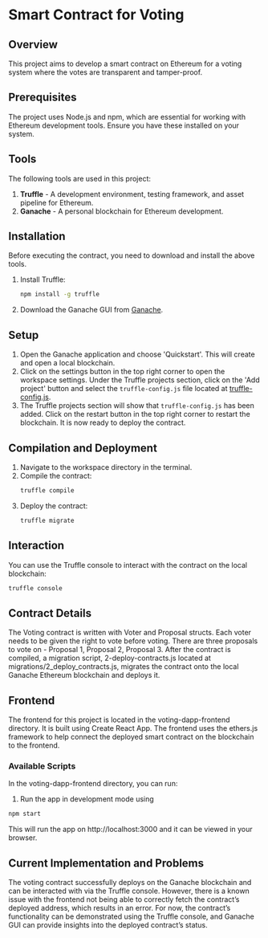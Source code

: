 # Smart Contract for Voting

## Overview

This project aims to develop a smart contract on Ethereum for a voting system where the votes are transparent and tamper-proof.

## Prerequisites

The project uses Node.js and npm, which are essential for working with Ethereum development tools. Ensure you have these installed on your system.

## Tools

The following tools are used in this project:

1. **Truffle** - A development environment, testing framework, and asset pipeline for Ethereum.
2. **Ganache** - A personal blockchain for Ethereum development.

## Installation

Before executing the contract, you need to download and install the above tools.

1. Install Truffle:
   ```sh
   npm install -g truffle
   ```
2. Download the Ganache GUI from [Ganache](https://archive.trufflesuite.com/ganache/).

## Setup

1. Open the Ganache application and choose 'Quickstart'. This will create and open a local blockchain.
2. Click on the settings button in the top right corner to open the workspace settings. Under the Truffle projects section, click on the 'Add project' button and select the `truffle-config.js` file located at [truffle-config.js](./truffle-config.js).
3. The Truffle projects section will show that `truffle-config.js` has been added. Click on the restart button in the top right corner to restart the blockchain. It is now ready to deploy the contract.

## Compilation and Deployment

1. Navigate to the workspace directory in the terminal.
2. Compile the contract:
   ```sh
   truffle compile
   ```
3. Deploy the contract:
   ```sh
   truffle migrate
   ```

## Interaction

You can use the Truffle console to interact with the contract on the local blockchain:

```sh
truffle console
```

## Contract Details

The Voting contract is written with Voter and Proposal structs. Each voter needs to be given the right to vote before voting. There are three proposals to vote on - Proposal 1, Proposal 2, Proposal 3. After the contract is compiled, a migration script, 2-deploy-contracts.js located at migrations/2_deploy_contracts.js, migrates the contract onto the local Ganache Ethereum blockchain and deploys it.

## Frontend

The frontend for this project is located in the voting-dapp-frontend directory. It is built using Create React App. The frontend uses the ethers.js framework to help connect the deployed smart contract on the blockchain to the frontend.

### Available Scripts

In the voting-dapp-frontend directory, you can run:

1. Run the app in development mode using

```sh
npm start
```

This will run the app on http://localhost:3000 and it can be viewed in your browser.

## Current Implementation and Problems

The voting contract successfully deploys on the Ganache blockchain and can be interacted with via the Truffle console. However, there is a known issue with the frontend not being able to correctly fetch the contract’s deployed address, which results in an error. For now, the contract’s functionality can be demonstrated using the Truffle console, and Ganache GUI can provide insights into the deployed contract’s status.

